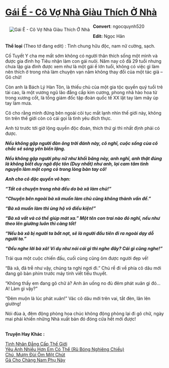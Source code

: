 <a href="https://utruyen.com/truyen/gai-e-co-vo-nha-giau-thich-o-nha/18371/" title="Gái Ế - Cô Vợ Nhà Giàu Thích Ở Nhà"><h1>Gái Ế - Cô Vợ Nhà Giàu Thích Ở Nhà</h1></a><div style="display:table"><img align="right" style="float: left; padding: 10px;" src="https://utruyen.com/images/story/200x260/gai-e-co-vo-nha-giau-thich-o-nha.jpg" alt="Gái Ế - Cô Vợ Nhà Giàu Thích Ở Nhà"><b>Convert</b>: ngocquynh520<p></p><b>Edit:</b> Ngọc Hân<p></p><b>Thể loại</b> (Theo tớ đang edit) : Tình chung hữu độc, nam nữ cường, sạch.<p></p>Cố Tuyết Y cha mẹ mất sớm không có người thân thích sống một mình và được gia đình họ Tiêu nhận làm con gái nuôi. Năm nay cô đã 29 tuổi nhưng chưa lập gia đình được xem như là một gái ế lớn tuổi, không có việc gì làm nên thích ở trong nhà làm chuyện vạn năm không thay đổi của một tác giả – Gõ chữ!<p></p>Còn anh là Bách Lý Hàn Tôn, là thiếu chủ của một gia tộc quyền quý tuổi trẻ tài cao, là một vương ngũ lão đẳng cấp kim cương, phong nhã hào hoa từ trong xương cốt, là tổng giám đốc tập đoàn quốc tế XX lật tay làm mây úp tay làm mưa.<p></p>Cô cho rằng mình đứng bên ngoài cõi tục mắt lạnh nhìn thế giới này, không tin trên thế giới còn có cái gọi là tình yêu đích thực.<p></p>Anh từ trước tới giờ lộng quyền độc đoán, thích thứ gì thì nhất định phải có được.<p></p>*********<p></p>Nếu không gặp người đàn ông trời đánh này, cô nghĩ, cuộc sống của cô chắc sẽ sóng yên biển lặng.<p></p>Nếu không gặp người phụ nữ như khối băng này, anh nghĩ, anh thật đúng là không biết duy ngã độc tôn (Duy nhất) như anh, lại cam tâm tình nguyện làm một cọng cỏ trong lòng bàn tay cô!<p></p>Anh cho cô đặc quyền vô hạn: <p></p>“Tất cả chuyện trong nhà đều do bà xã làm chủ!”<p></p>“Chuyện bên ngoài bà xã muốn làm chủ cũng không thành vấn đề.”<p></p>“Bà xã muốn làm thì ủng hộ vô điều kiện!”  <p></p>“Bà xã vất vả có thể giúp mát xa.” Một tên con trai nào đó nghĩ, nếu như theo lên giường luôn thì càng tốt!<p></p>“Nếu bà xã bị người ta bắt nạt, sẽ là người đầu tiên đi ra ngoài dạy dỗ người ta.”<p></p>“Đều nghe lời bà xã! Ví dụ như nói cái gì thì nghe đây? Cái gì cũng nghe!”<p></p>*********<p></p>Trải qua một cuộc chiến đấu, cuối cùng cũng ôm được người đẹp về!<p></p>“Bà xã, đã trễ như vậy, chúng ta nghỉ ngơi đi.” Chú rể đi về phía cô dâu mới đang gõ bàn phím trước máy tính viết tiểu thuyết.<p></p>“Không thấy em đang gõ chữ à? Anh ăn uống no đủ đêm phát xuân gì đó… A! Làm gì vậy?”<p></p>“Đêm muộn là lúc phát xuân!” Vác cô dâu mới trên vai, tắt đèn, lăn lên giường!<p></p>Nói đùa à, đêm động phòng hoa chúc không động phòng lại đi gõ chữ, ngày mai phải khiến những Nhà xuất bản đó đóng cửa hết mới được!</div><p><br><b>Truyện Hay Khác :</b></p><a href="https://utruyen.com/truyen/tinh-nhan-dang-cap-the-gioi/18315/" alt="Tình Nhân Đẳng Cấp Thế Giới">Tình Nhân Đẳng Cấp Thế Giới</a><br/><a href="https://truyenngontinhay.wordpress.com/2019/10/03/yeu-anh-nhieu-hon-em-co-the-ru-bong-nghieng-chieu/" alt="Yêu Anh Nhiều Hơn Em Có Thể (Rũ Bóng Nghiêng Chiều)">Yêu Anh Nhiều Hơn Em Có Thể (Rũ Bóng Nghiêng Chiều)</a><br/><a href="https://truyenngontinhay.wordpress.com/2019/10/03/chu-muon-dui-om-mot-chut/" alt="Chú, Mượn Đùi Ôm Một Chút">Chú, Mượn Đùi Ôm Một Chút</a><br/><a href="https://github.com/quanluxury/ngontinhhot/tree/master/truyenhay/19083/" alt="Gả Cho Chàng Nam Phụ Này">Gả Cho Chàng Nam Phụ Này</a><br/>